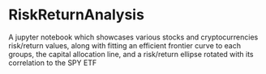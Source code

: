 # RiskReturnAnalysis
A jupyter notebook which showcases various stocks and cryptocurrencies risk/return values, along with fitting an efficient frontier curve to each groups, the capital allocation line, and a risk/return ellipse rotated with its correlation to the SPY ETF 
